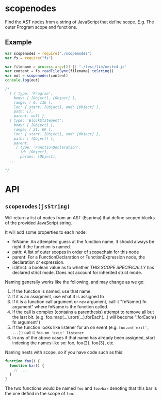 scopenodes
=====

Find the AST nodes from a string of JavaScript that define scope. E.g. The outer Program scope and functions.

Example
---

```javascript
var scopenodes = require("./scopenodes")
var fs = require("fs")

var filename = process.argv[2] || "./test/lib/nested.js"
var content = fs.readFileSync(filename).toString()
var out = scopenodes(content)
console.log(out)

/*
  [ { type: 'Program',
    body: [ [Object], [Object] ],
    range: [ 0, 116 ],
    loc: { start: [Object], end: [Object] },
    path: [],
    parent: null },
  { type: 'BlockStatement',
    body: [ [Object] ],
    range: [ 21, 69 ],
    loc: { start: [Object], end: [Object] },
    path: [ [Object] ],
    parent:
     { type: 'FunctionDeclaration',
       id: [Object],
       params: [Object],
  ...

*/

```

API
===

`scopenodes(jsString)`
---

Will return a list of nodes from an AST (Esprima) that define scoped blocks of the provided JavaScript string.

It will add some properties to each node:
  * fnName: An attempted guess at the function name. It should always be right if the function is named.
  * path: A list of outer scopes in order of scopechain for this node
  * parent: For a FunctionDeclaration or FunctionExpression node, the declaration or expression.
  * isStrict: a boolean value as to whether *THIS SCOPE SPECIFICALLY* has declared strict mode. Does not account for inherited strict mode.

Naming generally works like the following, and may change as we go:
  1. If the function is named, use that name.
  2. If it is an assigment, use what it is assigned to
  3. If it is a function call argument or `new` argument, call it "fnName() fn argument" where fnName is the function called.
  4. If the call is complex (contains a parenthesis) attempt to remove all but the last bit. (e.g. foo.map(...).sort(...).forEach(...) will become ".forEach() fn argument")
  5. If the function looks like listener for an on event (e.g. `foo.on('exit', ...))` call it `foo.on 'exit' listener`
  6. In any of the above cases if that name has already been assigned, start indexing the names like so: foo, foo{2}, foo{3}, etc.

Naming nests with scope, so if you have code such as this:

```js
function foo() {
  function bar() {
    // ...
  }
}
```

The two functions would be named `foo` and `foo>bar` denoting that this bar is the one defind in the scope of `foo`.

